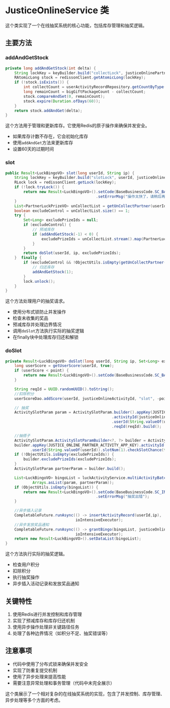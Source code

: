 # JusticeOnlineService 类

这个类实现了一个在线抽奖系统的核心功能，包括库存管理和抽奖逻辑。

## 主要方法

### addAndGetStock

```java
private long addAndGetStock(int delta) {
    String lockKey = keyBuilder.build("collectLock", justiceOnlinePartnerActivityId);
    RAtomicLong stock = redissonClient.getAtomicLong(lockKey);
    if (!stock.isExists()) {
        int collectCount = userActivityRecordRepository.getCountByType(justiceOnlinePartnerActivityId, LOTTERY);
        long remainCount = bigGiftPackageCount - collectCount;
        stock.compareAndSet(0, remainCount);
        stock.expire(Duration.ofDays(60));
    }
    return stock.addAndGet(delta);
}
```

这个方法用于管理和更新库存。它使用Redis的原子操作来确保并发安全。

- 如果库存计数不存在，它会初始化库存
- 使用`addAndGet`方法来更新库存
- 设置60天的过期时间

### slot

```java
public Result<LuckBingoVO> slot(long userId, String ip) {
    String lockKey = keyBuilder.build("slotLock", userId, justiceOnlineActivityId);
    RLock lock = redissonClient.getLock(lockKey);
    if (!lock.tryLock()) {
        return new Result<LuckBingoVO>().setCode(BaseBusinessCode.SC_BAD_REQUEST)
                                        .setErrorMsg("操作太快了，请稍后再试");
    }
    List<PartnerLuckPrizeVO> unCollectList = getUnCollectPartner(userId);
    boolean excludeControl = unCollectList.size() == 1;
    try {
        Set<Long> excludePrizeIds = null;
        if (excludeControl) {
            // 预减库存
            if (addAndGetStock(-1) < 0) {
                excludePrizeIds = unCollectList.stream().map(PartnerLuckPrizeVO::getId).collect(Collectors.toSet());
            }
        }
        return doSlot(userId, ip, excludePrizeIds);
    }  finally {
        if (excludeControl && !ObjectUtils.isEmpty(getUnCollectPartner(userId))) {
            // 归还库存
            addAndGetStock(1);
        }
        lock.unlock();
    }
}
```

这个方法处理用户的抽奖请求。

- 使用分布式锁防止并发操作
- 检查未收集的奖品
- 预减库存并处理边界情况
- 调用`doSlot`方法执行实际的抽奖逻辑
- 在finally块中处理库存归还和解锁

### doSlot

```java
private Result<LuckBingoVO> doSlot(long userId, String ip, Set<Long> excludePrizeIds) {
    long userScore = getUserScore(userId, true);
    if (userScore < point) {
        return new Result<LuckBingoVO>().setCode(BaseBusinessCode.SC_BAD_REQUEST).setErrorMsg("当前剩余次数不足");
    }

    String reqId = UUID.randomUUID().toString();
    //扣除积分
    userScoreDao.addScore(userId, justiceOnlineActivityId, "slot", -point, reqId, "");

    // 抽奖
    ActivitySlotParam param = ActivitySlotParam.builder().appKey(JUSTICE_ONLINE_ACTIVITY_APP_KEY)
                                               .activityId(justiceOnlineActivityId)
                                               .userId(String.valueOf(userId)).slotNum(1).checkSlotChance(false)
                                               .reqId(reqId).build();

    //抽搭子
    ActivitySlotParam.ActivitySlotParamBuilder<?, ?> builder = ActivitySlotParam.builder();
    builder.appKey(JUSTICE_ONLINE_PARTNER_ACTIVITY_APP_KEY).activityId(justiceOnlinePartnerActivityId)
           .userId(String.valueOf(userId)).slotNum(1).checkSlotChance(false).reqId(reqId);
    if (!ObjectUtils.isEmpty(excludePrizeIds)) {
        builder.excludePrizeIds(excludePrizeIds);
    }
    ActivitySlotParam partnerParam = builder.build();

    List<LuckBingoVO> bingoList = luckActivityService.multiActivityBatchSlot(
            Arrays.asList(param, partnerParam));
    if (ObjectUtils.isEmpty(bingoList)) {
        return new Result<LuckBingoVO>().setCode(BaseBusinessCode.SC_INTERNAL_SERVER_ERROR)
                                        .setErrorMsg("抽奖出错");
    }

    //异步插入记录
    CompletableFuture.runAsync(() -> insertActivityRecord(userId,ip),
                               ioIntensiveExecutor);
    //异步发放奖品通知
    CompletableFuture.runAsync(() -> grantBingo(bingoList, justiceOnlineActivityId, userId),
                               ioIntensiveExecutor);
    return new Result<LuckBingoVO>().setDataList(bingoList);
}
```

这个方法执行实际的抽奖逻辑。

- 检查用户积分
- 扣除积分
- 执行抽奖操作
- 异步插入活动记录和发放奖品通知

## 关键特性

1. 使用Redis进行并发控制和库存管理
2. 实现了预减库存和库存归还机制
3. 使用异步操作处理非关键路径任务
4. 处理了各种边界情况（如积分不足、抽奖错误等）

## 注意事项

- 代码中使用了分布式锁来确保并发安全
- 实现了防重复提交机制
- 使用了异步处理来提高性能
- 需要注意异常处理和事务管理（代码中未完全展示）

这个类展示了一个相对复杂的在线抽奖系统的实现，包含了并发控制、库存管理、异步处理等多个方面的考虑。